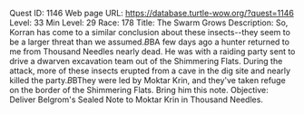 Quest ID: 1146
Web page URL: https://database.turtle-wow.org/?quest=1146
Level: 33
Min Level: 29
Race: 178
Title: The Swarm Grows
Description: So, Korran has come to a similar conclusion about these insects--they seem to be a larger threat than we assumed.$B$BA few days ago a hunter returned to me from Thousand Needles nearly dead. He was with a raiding party sent to drive a dwarven excavation team out of the Shimmering Flats. During the attack, more of these insects erupted from a cave in the dig site and nearly killed the party.$B$BThey were led by Moktar Krin, and they've taken refuge on the border of the Shimmering Flats. Bring him this note.
Objective: Deliver Belgrom's Sealed Note to Moktar Krin in Thousand Needles.
